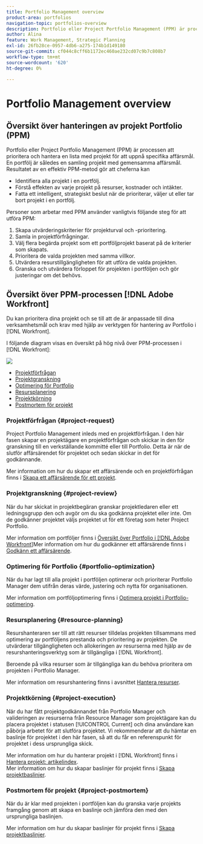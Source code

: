 ```yaml
---
title: Portfolio Management overview
product-area: portfolios
navigation-topic: portfolios-overview
description: Portfolio eller Project Portfolio Management (PPM) är processen att prioritera och hantera en lista med projekt för att uppnå specifika affärsmål. En portfölj är en samling projekt med gemensamma affärsmål.
author: Alina
feature: Work Management, Strategic Planning
exl-id: 26fb28ce-0957-4db6-a275-174b1d149180
source-git-commit: cf044c8cff6b1172ec460ae232cd07c9b7c808b7
workflow-type: tm+mt
source-wordcount: '620'
ht-degree: 0%

---
```


# Portfolio Management overview

<!--Audited: 12/2023-->

## Översikt över hanteringen av projekt Portfolio (PPM)

Portfolio eller Project Portfolio Management (PPM) är processen att prioritera och hantera en lista med projekt för att uppnå specifika affärsmål. En portfölj är således en samling projekt med gemensamma affärsmål. Resultatet av en effektiv PPM-metod gör att cheferna kan

* Identifiera alla projekt i en portfölj.
* Förstå effekten av varje projekt på resurser, kostnader och intäkter.
* Fatta ett intelligent, strategiskt beslut när de prioriterar, väljer ut eller tar bort projekt i en portfölj.

Personer som arbetar med PPM använder vanligtvis följande steg för att utföra PPM:

1. Skapa utvärderingskriterier för projekturval och -prioritering.
1. Samla in projektförfrågningar.
1. Välj flera begärda projekt som ett portföljprojekt baserat på de kriterier som skapats.
1. Prioritera de valda projekten med samma villkor.
1. Utvärdera resurstillgängligheten för att utföra de valda projekten.
1. Granska och utvärdera förloppet för projekten i portföljen och gör justeringar om det behövs.

## Översikt över PPM-processen [!DNL Adobe Workfront]

Du kan prioritera dina projekt och se till att de är anpassade till dina verksamhetsmål och krav med hjälp av verktygen för hantering av Portfolio i [!DNL Workfront].

I följande diagram visas en översikt på hög nivå över PPM-processen i [!DNL Workfront]:

![](assets/pm1-350x88.png)

* [Projektförfrågan](#project-request)
* [Projektgranskning](#project-review)
* [Optimering för Portfolio](#portfolio-optimization)
* [Resursplanering](#resource-planning)
* [Projektkörning](#project-execution)
* [Postmortem för projekt](#project-postmortem)

### Projektförfrågan {#project-request}

Project Portfolio Management inleds med en projektförfrågan. I den här fasen skapar en projektägare en projektförfrågan och skickar in den för granskning till en verkställande kommitté eller till Portfolio. Detta är när de slutför affärsärendet för projektet och sedan skickar in det för godkännande.

Mer information om hur du skapar ett affärsärende och en projektförfrågan finns i [Skapa ett affärsärende för ett projekt](../../../manage-work/projects/define-a-business-case/create-business-case.md).

### Projektgranskning {#project-review}

När du har skickat in projektbegäran granskar projektledaren eller ett ledningsgrupp den och avgör om du ska godkänna projektet eller inte. Om de godkänner projektet väljs projektet ut för ett företag som heter Project Portfolio.

Mer information om portföljer finns i [Översikt över Portfolio i [!DNL Adobe Workfront]](../../../manage-work/portfolios/portfolios-overview/portfolio-overview.md)Mer information om hur du godkänner ett affärsärende finns i [Godkänn ett affärsärende](../../../manage-work/projects/define-a-business-case/approve-business-case.md).

### Optimering för Portfolio {#portfolio-optimization}

När du har lagt till alla projekt i portföljen optimerar och prioriterar Portfolio Manager dem utifrån deras värde, justering och nytta för organisationen.

Mer information om portföljoptimering finns i [Optimera projekt i Portfolio-optimering](../../../manage-work/portfolios/portfolio-optimizer/optimize-projects-in-portfolio-optimizer.md).

### Resursplanering {#resource-planning}

Resurshanteraren ser till att rätt resurser tilldelas projekten tillsammans med optimering av portföljens prestanda och prioritering av projekten. De utvärderar tillgängligheten och allokeringen av resurserna med hjälp av de resurshanteringsverktyg som är tillgängliga i [!DNL Workfront].

Beroende på vilka resurser som är tillgängliga kan du behöva prioritera om projekten i Portfolio Manager.

Mer information om resurshantering finns i avsnittet [Hantera resurser](../../../resource-mgmt/manage-resources.md).

### Projektkörning {#project-execution}

När du har fått projektgodkännandet från Portfolio Manager och valideringen av resurserna från Resource Manager som projektägare kan du placera projektet i statusen [!UICONTROL Current] och dina användare kan påbörja arbetet för att slutföra projektet. Vi rekommenderar att du hämtar en baslinje för projektet i den här fasen, så att du får en referenspunkt för projektet i dess ursprungliga skick.

Mer information om hur du hanterar projekt i [!DNL Workfront] finns i [Hantera projekt: artikelindex](../../../manage-work/projects/manage-projects/manage-projects-overview.md).\
Mer information om hur du skapar baslinjer för projekt finns i [Skapa projektbaslinjer](../../../manage-work/projects/create-projects/create-baselines.md).

### Postmortem för projekt {#project-postmortem}

När du är klar med projekten i portföljen kan du granska varje projekts framgång genom att skapa en baslinje och jämföra den med den ursprungliga baslinjen.

Mer information om hur du skapar baslinjer för projekt finns i [Skapa projektbaslinjer](../../../manage-work/projects/create-projects/create-baselines.md).
